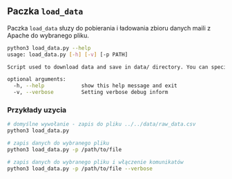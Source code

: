 ## Paczka `load_data` 

Paczka `load_data` słuzy do pobierania i ładowania zbioru danych maili z Apache do wybranego pliku.

```bash
python3 load_data.py --help
usage: load_data.py [-h] [-v] [-p PATH]

Script used to download data and save in data/ directory. You can specify path to save data.

optional arguments:
  -h, --help            show this help message and exit
  -v, --verbose         Setting verbose debug inform
```

### Przykłady uzycia
```bash 
# domyślne wywołanie - zapis do pliku ../../data/raw_data.csv
python3 load_data.py

# zapis danych do wybranego pliku
python3 load_data.py -p /path/to/file

# zapis danych do wybranego pliku i włączenie komunikatów
python3 load_data.py -p /path/to/file --verbose
```